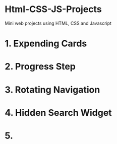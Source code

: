# Html-CSS-JS-Projects
Mini web projects using HTML, CSS and Javascript

<h1>1. Expending Cards</h1>
<h1>2. Progress Step</h1>
<h1>3. Rotating Navigation</h1>
<h1>4. Hidden Search Widget</h1>
<h1>5. </h1
